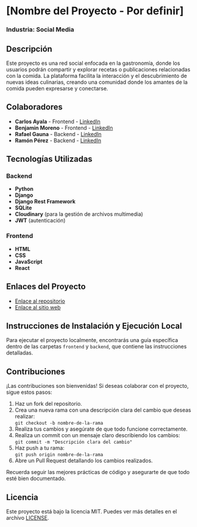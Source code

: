 # [Nombre del Proyecto - Por definir]

### Industria: Social Media

## Descripción

Este proyecto es una red social enfocada en la gastronomía, donde los usuarios podrán compartir y explorar recetas o publicaciones relacionadas con la comida. La plataforma facilita la interacción y el descubrimiento de nuevas ideas culinarias, creando una comunidad donde los amantes de la comida pueden expresarse y conectarse.

## Colaboradores

- **Carlos Ayala** - Frontend - [LinkedIn](#)
- **Benjamin Moreno** - Frontend - [LinkedIn](https://www.linkedin.com/in/benjamorenosaez/)
- **Rafael Gauna** - Backend - [LinkedIn](#)
- **Ramón Pérez** - Backend - [LinkedIn](https://www.linkedin.com/in/ram%C3%B3n-felipe-perez-osorio/)

## Tecnologías Utilizadas

### Backend

- **Python**
- **Django**
- **Django Rest Framework**
- **SQLite**
- **Cloudinary** (para la gestión de archivos multimedia)
- **JWT** (autenticación)

### Frontend

- **HTML**
- **CSS**
- **JavaScript**
- **React**

## Enlaces del Proyecto

- [Enlace al repositorio](https://github.com/No-Country-simulation/c21-16-m-python-react)
- [Enlace al sitio web](#)

## Instrucciones de Instalación y Ejecución Local

Para ejecutar el proyecto localmente, encontrarás una guía específica dentro de las carpetas `frontend` y `backend`, que contiene las instrucciones detalladas.

## Contribuciones

¡Las contribuciones son bienvenidas! Si deseas colaborar con el proyecto, sigue estos pasos:

1. Haz un fork del repositorio.
2. Crea una nueva rama con una descripción clara del cambio que deseas realizar:  
   `git checkout -b nombre-de-la-rama`
3. Realiza tus cambios y asegúrate de que todo funcione correctamente.
4. Realiza un commit con un mensaje claro describiendo los cambios:  
   `git commit -m "Descripción clara del cambio"`
5. Haz push a tu rama:  
   `git push origin nombre-de-la-rama`
6. Abre un Pull Request detallando los cambios realizados.

Recuerda seguir las mejores prácticas de código y asegurarte de que todo esté bien documentado.

## Licencia

Este proyecto está bajo la licencia MIT. Puedes ver más detalles en el archivo [LICENSE](LICENSE).
